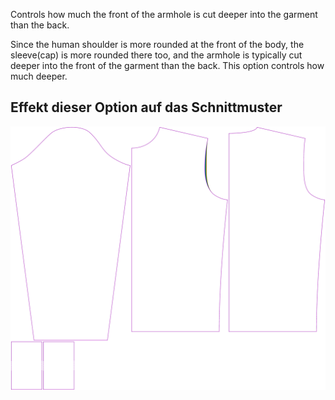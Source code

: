 
Controls how much the front of the armhole is cut deeper into the garment than the back.

Since the human shoulder is more rounded at the front of the body, the sleeve(cap) is more rounded there too, and the armhole is typically cut deeper into the front of the garment than the back. This option controls how much deeper.


## Effekt dieser Option auf das Schnittmuster
![This image shows the effect of this option by superimposing several variants that have a different value for this option](sven_frontarmholedeeper_sample.svg "Effect of this option on the pattern")
